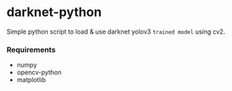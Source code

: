 # darknet-python
Simple python script to load &amp; use darknet yolov3 `trained model` using cv2.

### Requirements
- numpy
- opencv-python
- matplotlib
